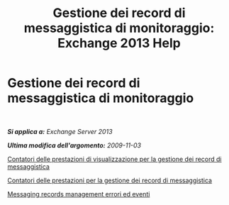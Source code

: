 ﻿---
title: 'Gestione dei record di messaggistica di monitoraggio: Exchange 2013 Help'
TOCTitle: Gestione dei record di messaggistica di monitoraggio
ms:assetid: bb5aa00a-e2b8-4abe-9943-eccab5a116db
ms:mtpsurl: https://technet.microsoft.com/it-it/library/Bb310793(v=EXCHG.150)
ms:contentKeyID: 51407406
ms.date: 05/22/2018
mtps_version: v=EXCHG.150
ms.translationtype: MT
---

# Gestione dei record di messaggistica di monitoraggio

 

_**Si applica a:** Exchange Server 2013_

_**Ultima modifica dell'argomento:** 2009-11-03_

[Contatori delle prestazioni di visualizzazione per la gestione dei record di messaggistica](view-performance-counters-for-https://docs.microsoft.com/it-it/exchange/security-and-compliance/messaging-records-management/messaging-records-management)

[Contatori delle prestazioni per la gestione dei record di messaggistica](performance-counters-for-https://docs.microsoft.com/it-it/exchange/security-and-compliance/messaging-records-management/messaging-records-management)

[Messaging records management errori ed eventi](messaging-records-management-errors-and-events-exchange-2013-help.md)


